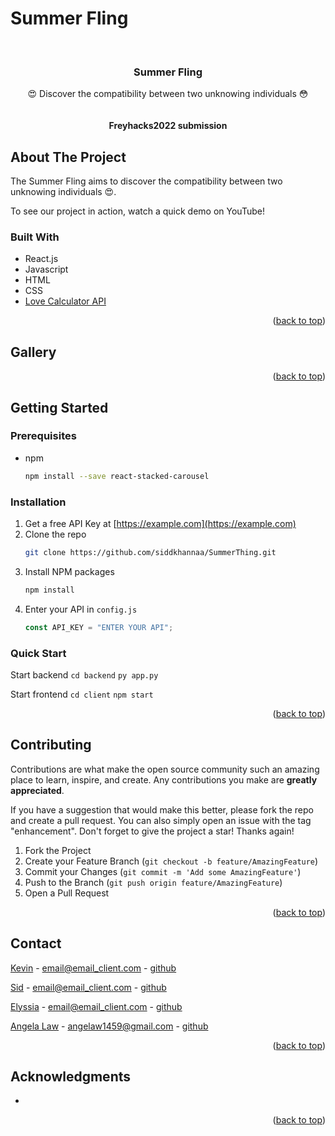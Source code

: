 
<a href="https://github.com/siddkhannaa/SummerThing/">
  <!-- ADD PROJECT IMG 
    <img src="https://i.imgur.com/88Gwvsz.png" alt="TikTokTLDR logo" title="TikTokTLDR" align="right" justify-content="center" height="60" />
  -->
</a>

# Summer Fling
<div id="top"></div>
<!-- PROJECT LOGO -->

<br />
<div align="center">


<h3 align="center">Summer Fling</h3>
  <p align="center">
    😍 Discover the compatibility between two unknowing individuals 😳 <br />
    <br />
    <br />
    <strong>Freyhacks2022 submission</strong>
  </p>
</div>

<!-- ABOUT THE PROJECT -->

## About The Project

The Summer Fling aims to discover the compatibility between two unknowing individuals 😍.


To see our project in action, watch a quick demo on YouTube!
<!-- LINK YOUTUBE VID HERE
[![YouTube Demo](https://user-images.githubusercontent.com/92134792/169654930-86893442-06a4-4c9f-9371-730a79b39aaf.jpg)](https://www.youtube.com/watch?v=52vKAO761o8&ab_channel=RyanHu)
-->

### Built With

- React.js
- Javascript
- HTML
- CSS
- [Love Calculator API](https://rapidapi.com/ajith/api/love-calculator/)


<p align="right">(<a href="#top">back to top</a>)</p>


<!-- GALLERY -->

## Gallery

<!-- ADD IMAGES HERE
<img src="https://challengepost-s3-challengepost.netdna-ssl.com/photos/production/software_photos/001/885/249/datas/original.png" width="45%"></img> <img src="https://challengepost-s3-challengepost.netdna-ssl.com/photos/production/software_photos/001/885/267/datas/original.png" width="45%"></img> <img src="https://challengepost-s3-challengepost.netdna-ssl.com/photos/production/software_photos/001/885/250/datas/original.png" width="45%"></img> <img src="https://challengepost-s3-challengepost.netdna-ssl.com/photos/production/software_photos/001/885/277/datas/original.png" width="45%"></img> <img src="https://challengepost-s3-challengepost.netdna-ssl.com/photos/production/software_photos/001/885/306/datas/original.png" width="45%"></img> 
-->

<p align="right">(<a href="#top">back to top</a>)</p>

<!-- GETTING STARTED -->

## Getting Started

### Prerequisites

- npm
  ```sh
  npm install --save react-stacked-carousel
  ```

### Installation

1. Get a free API Key at [https://example.com](https://example.com)
2. Clone the repo
   ```sh
   git clone https://github.com/siddkhannaa/SummerThing.git
   ```
3. Install NPM packages
   ```sh
   npm install
   ```
4. Enter your API in `config.js`
   ```js
   const API_KEY = "ENTER YOUR API";
   ```

### Quick Start

Start backend
`cd backend`
`py app.py`

Start frontend
`cd client`
`npm start`

<p align="right">(<a href="#top">back to top</a>)</p>

<!-- CONTRIBUTING -->

## Contributing

Contributions are what make the open source community such an amazing place to learn, inspire, and create. Any contributions you make are **greatly appreciated**.

If you have a suggestion that would make this better, please fork the repo and create a pull request. You can also simply open an issue with the tag "enhancement".
Don't forget to give the project a star! Thanks again!

1. Fork the Project
2. Create your Feature Branch (`git checkout -b feature/AmazingFeature`)
3. Commit your Changes (`git commit -m 'Add some AmazingFeature'`)
4. Push to the Branch (`git push origin feature/AmazingFeature`)
5. Open a Pull Request

<p align="right">(<a href="#top">back to top</a>)</p>

<!-- CONTACT -->

## Contact

[Kevin](https://www.linkedin.com/in/ryannhu/) - email@email_client.com - [github](https://github.com/ryannhu)

[Sid](https://www.linkedin.com/in/ryannhu/) - email@email_client.com - [github](https://github.com/ryannhu)

[Elyssia](https://www.linkedin.com/in/ryannhu/) - email@email_client.com - [github](https://github.com/ryannhu)

[Angela Law](https://www.linkedin.com/in/angela-law-01267b188/) - angelaw1459@gmail.com - [github](https://github.com/torotuna)

<p align="right">(<a href="#top">back to top</a>)</p>

<!-- ACKNOWLEDGMENTS -->

## Acknowledgments

- 

<p align="right">(<a href="#top">back to top</a>)</p>
